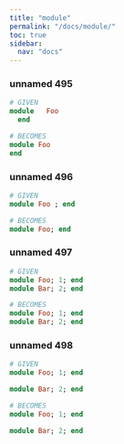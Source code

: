 ```yaml
---
title: "module"
permalink: "/docs/module/"
toc: true
sidebar:
  nav: "docs"
---
```

### unnamed 495
```ruby
# GIVEN
module   Foo  
  end
```
```ruby
# BECOMES
module Foo
end
```
### unnamed 496
```ruby
# GIVEN
module Foo ; end
```
```ruby
# BECOMES
module Foo; end
```
### unnamed 497
```ruby
# GIVEN
module Foo; 1; end
module Bar; 2; end
```
```ruby
# BECOMES
module Foo; 1; end
module Bar; 2; end
```
### unnamed 498
```ruby
# GIVEN
module Foo; 1; end

module Bar; 2; end
```
```ruby
# BECOMES
module Foo; 1; end

module Bar; 2; end
```
